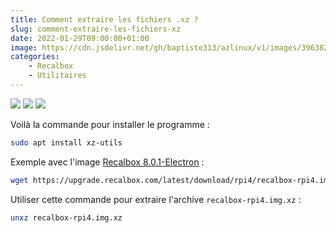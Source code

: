 ```yaml
---
title: Comment extraire les fichiers .xz ?
slug: comment-extraire-les-fichiers-xz
date: 2022-01-29T09:00:00+01:00
image: https://cdn.jsdelivr.net/gh/baptiste313/azlinux/v1/images/3963826/raw.webp
categories:
    - Recalbox
    - Utilitaires
---
```


[![](https://shields.io/discord/935805859840290876?style=social&label=discord&logo=discord)](https://discord.gg/aThsHpfa7J)
[![](https://shields.io/github/stars/baptiste313/azlinux?style=social)](https://github.com/baptiste313/azlinux) 
[![](https://shields.io/youtube/channel/subscribers/UCv1Dfrx1Z1sF94s-d7M92Bw)](https://www.youtube.com/channel/UCv1Dfrx1Z1sF94s-d7M92Bw?sub_confirmation=1)

Voilà la commande pour installer le programme :

```bash
sudo apt install xz-utils
```

Exemple avec l'image [Recalbox 8.0.1-Electron](https://www.recalbox.com/fr/download/stable/allimages/) : 

```bash
wget https://upgrade.recalbox.com/latest/download/rpi4/recalbox-rpi4.img.xz
```

Utiliser cette commande pour extraire l'archive `recalbox-rpi4.img.xz` :

```bash
unxz recalbox-rpi4.img.xz
```